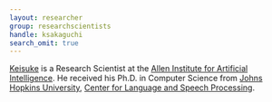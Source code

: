 ```yaml
---
layout: researcher
group: researchscientists
handle: ksakaguchi
search_omit: true
---
```


[Keisuke](http://cs.jhu.edu/~keisuke) is a Research Scientist at the [Allen Institute for Artificial Intelligence](https://allenai.org). He received his Ph.D. in Computer Science from [Johns Hopkins University](https://www.jhu.edu), [Center for Language and Speech Processing](https://www.clsp.jhu.edu). 
